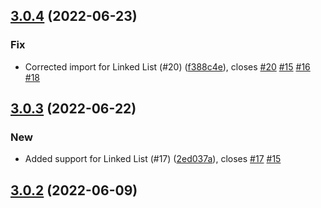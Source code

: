 ## [3.0.4](https://github.com/MarlonAEC/data-structures-typescript/compare/v3.0.3...v3.0.4) (2022-06-23)


### Fix

* Corrected import for Linked List (#20) ([f388c4e](https://github.com/MarlonAEC/data-structures-typescript/commit/f388c4e74ff4a0c7ccf6fdd6d9d72b27a8bf8526)), closes [#20](https://github.com/MarlonAEC/data-structures-typescript/issues/20) [#15](https://github.com/MarlonAEC/data-structures-typescript/issues/15) [#16](https://github.com/MarlonAEC/data-structures-typescript/issues/16) [#18](https://github.com/MarlonAEC/data-structures-typescript/issues/18)

## [3.0.3](https://github.com/MarlonAEC/data-structures-typescript/compare/v3.0.2...v3.0.3) (2022-06-22)


### New

* Added support for Linked List (#17) ([2ed037a](https://github.com/MarlonAEC/data-structures-typescript/commit/2ed037a693d83cf4f8e0172d1d51e601541e6d18)), closes [#17](https://github.com/MarlonAEC/data-structures-typescript/issues/17) [#15](https://github.com/MarlonAEC/data-structures-typescript/issues/15)

## [3.0.2](https://github.com/MarlonAEC/data-structures-typescript/compare/v3.0.1...v3.0.2) (2022-06-09)
